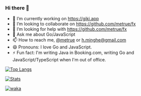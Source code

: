 ### Hi there 👋


- 🔭 I’m currently working on https://giki.app
- 👯 I’m looking to collaborate on https://github.com/metrue/fx
- 🤔 I’m looking for help with https://github.com/metrue/fx
- 💬 Ask me about Go/JavaScript
- 📫 How to reach me, [@metrue](https://twitter.com/_metrue) or h.minghe@gmail.com 
- 😄 Pronouns: I love Go and JavaScript.
- ⚡ Fun fact: I'm writing Java in Booking.com, writing Go and JavaScript/TypeScript when I'm out of office.

[![Top Langs](https://github-readme-stats.vercel.app/api/top-langs/?username=metrue&layout=compact&langs_count=4&hide_title=true&hide=ruby,html,d,css,objective-c)](https://github.com/metrue/github-readme-stats)

[![Stats](https://github-readme-stats.vercel.app/api?username=metrue&layout=compact&show_icons=false&hide_title=true&hide=issues,commits)](https://github.com/metrue/github-readme-stats) 

[![waka](https://github-readme-stats.vercel.app/api/wakatime?username=metrue&layout=compact&show_icons=false&hide_title=true&langs_count=4)](https://github.com/metrue/github-readme-stats)
